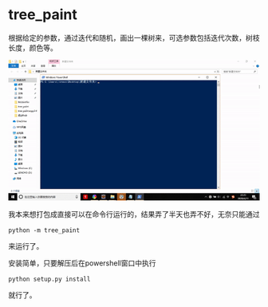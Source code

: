 # tree_paint
根据给定的参数，通过迭代和随机，画出一棵树来，可选参数包括迭代次数，树枝长度，颜色等。

![树模块](树模块.gif)

我本来想打包成直接可以在命令行运行的，结果弄了半天也弄不好，无奈只能通过

```
python -m tree_paint
```

来运行了。

安装简单，只要解压后在powershell窗口中执行

```
python setup.py install
```

就行了。